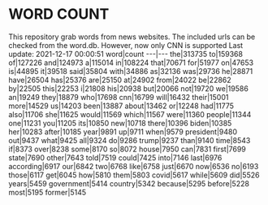 # WORD COUNT
This repository grab words from news websites. The included urls can be checked from the word.db.
However, now only CNN is supported
Last update: 2021-12-17 00:00:51
word|count
---|---
the|313735
to|159368
of|127226
and|124973
a|115014
in|108224
that|70671
for|51977
on|47653
is|44895
it|39518
said|35804
with|34886
as|32136
was|29736
he|28871
have|26504
has|25376
are|25150
at|24902
from|24022
be|22862
by|22505
this|22253
i|21808
his|20938
but|20066
not|19720
we|19586
an|19249
they|18879
who|17698
cnn|16799
will|16432
their|15001
more|14529
us|14203
been|13887
about|13462
or|12248
had|11775
also|11706
she|11625
would|11569
which|11567
were|11360
people|11344
one|11231
you|11205
its|10850
new|10718
there|10396
biden|10385
her|10283
after|10185
year|9891
up|9711
when|9579
president|9480
out|9437
what|9425
all|9324
do|9286
trump|9237
than|9140
time|8543
if|8373
over|8238
some|8170
so|8072
house|7950
can|7831
first|7699
state|7690
other|7643
told|7519
could|7425
into|7146
last|6976
according|6917
our|6842
two|6768
like|6758
just|6670
now|6536
no|6193
those|6117
get|6045
how|5810
them|5803
covid|5617
while|5609
did|5526
years|5459
government|5414
country|5342
because|5295
before|5228
most|5195
former|5145
